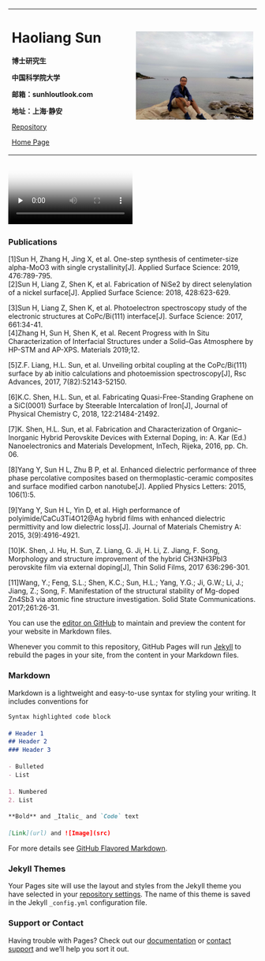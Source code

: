 <div>
<table border="0">
  <tr>
    <td width="50%">
      <h1>Haoliang Sun</h1>
      <p><b>博士研究生</b></p>
      <p><b>中国科学院大学</b></p>
      <p><b>邮箱：sunhloutlook.com</b></p>
      <p><b>地址：上海·静安</b></p>
      <p><a href="https://github.com/Sun365/sun365.github.io">Repository</a></p>
      <p><a href="https://github.com/Sun365">
       Home Page
        </a></p> 
    </td>
    <td width="50%">
      <div class="image rounded" style="margin-bottom: 1.5em;"> <img  src="/PIC001.jpg" width="150%"></div>
    </td>
  </tr>
</table>
</div>

<video id="video" controls="" preload="none" poster="/PIC002.jpg" width="50%">
      <source id="mp4" src="/video.mp4" type="video/mp4">
      </video>

<video id="video" controls="" preload="none" poster="、repository-open-graph-template.png" width="0%">
      <source id="mp4" src="/2017-08-26-Markdown-Advance-Video.mp4" type="video/mp4">
      </video>    


### Publications

[1]Sun H, Zhang H, Jing X, et al. One-step synthesis of centimeter-size alpha-MoO3 with single crystallinity[J]. Applied Surface Science: 2019, 476:789-795.
<br>[2]Sun H, Liang Z, Shen K, et al. Fabrication of NiSe2 by direct selenylation of a nickel surface[J]. Applied Surface Science: 2018, 428:623-629.

[3]Sun H, Liang Z, Shen K, et al. Photoelectron spectroscopy study of the electronic structures at CoPc/Bi(111) interface[J]. Surface Science: 2017, 661:34-41.<br>[4]Zhang H, Sun H, Shen K, et al. Recent Progress with In Situ Characterization of Interfacial Structures under a Solid–Gas Atmosphere by HP-STM and AP-XPS. Materials 2019;12.



[5]Z.F. Liang, H.L. Sun, et al. Unveiling orbital coupling at the CoPc/Bi(111) surface by ab initio calculations and photoemission spectroscopy[J], Rsc Advances, 2017, 7(82):52143-52150.



[6]K.C. Shen, H.L. Sun, et al. Fabricating Quasi-Free-Standing Graphene on a SiC(0001) Surface by Steerable Intercalation of Iron[J], Journal of Physical Chemistry C, 2018, 122:21484-21492.



[7]K. Shen, H.L. Sun, et al. Fabrication and Characterization of Organic–Inorganic Hybrid Perovskite Devices with External Doping, in: A. Kar (Ed.) Nanoelectronics and Materials Development, InTech, Rijeka, 2016, pp. Ch. 06.



[8]Yang Y, Sun H L, Zhu B P, et al. Enhanced dielectric performance of three phase percolative composites based on thermoplastic-ceramic composites and surface modified carbon nanotube[J]. Applied Physics Letters: 2015, 106(1):5.


[9]Yang Y, Sun H L, Yin D, et al. High performance of polyimide/CaCu3Ti4O12@Ag hybrid films with enhanced dielectric permittivity and low dielectric loss[J]. Journal of Materials Chemistry A: 2015, 3(9):4916-4921.



[10]K. Shen, J. Hu, H. Sun, Z. Liang, G. Ji, H. Li, Z. Jiang, F. Song, Morphology and structure improvement of the hybrid CH3NH3PbI3 perovskite film via external doping[J], Thin Solid Films, 2017 636:296-301.



[11]Wang, Y.; Feng, S.L.; Shen, K.C.; Sun, H.L.; Yang, Y.G.; Ji, G.W.; Li, J.; Jiang, Z.; Song, F. Manifestation of the structural stability of Mg-doped Zn4Sb3 via atomic fine structure investigation. Solid State Communications. 2017;261:26-31.


You can use the [editor on GitHub](https://github.com/Sun365/sun365.github.io/edit/main/index.md) to maintain and preview the content for your website in Markdown files.

Whenever you commit to this repository, GitHub Pages will run [Jekyll](https://jekyllrb.com/) to rebuild the pages in your site, from the content in your Markdown files.

### Markdown

Markdown is a lightweight and easy-to-use syntax for styling your writing. It includes conventions for

```markdown
Syntax highlighted code block

# Header 1
## Header 2
### Header 3

- Bulleted
- List

1. Numbered
2. List

**Bold** and _Italic_ and `Code` text

[Link](url) and ![Image](src)

```

For more details see [GitHub Flavored Markdown](https://guides.github.com/features/mastering-markdown/).

### Jekyll Themes

Your Pages site will use the layout and styles from the Jekyll theme you have selected in your [repository settings](https://github.com/Sun365/sun365.github.io/settings). The name of this theme is saved in the Jekyll `_config.yml` configuration file.

### Support or Contact

Having trouble with Pages? Check out our [documentation](https://docs.github.com/categories/github-pages-basics/) or [contact support](https://github.com/contact) and we’ll help you sort it out.
